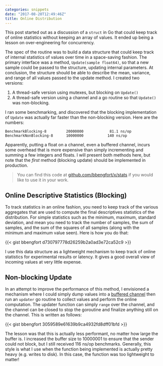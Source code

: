 ```yaml
---
categories: snippets
date: "2017-08-28T12:49:46Z"
title: Online Distribution
---
```


This post started out as a discussion of a `struct` in Go that could keep track of online statistics without keeping an array of values. It ended up being a lesson on over-engineering for concurrency.

The spec of the routine was to build a data structure that could keep track of internal statistics of values over time in a space-saving fashion. The primary interface was a method, `Update(sample float64)`, so that a new sample could be passed to the structure, updating internal parameters. At conclusion, the structure should be able to describe the mean, variance, and range of all values passed to the update method. I created two versions:

1. A thread-safe version using mutexes, but blocking on `Update()`
2. A thread-safe version using a channel and a go routine so that `Update()` was non-blocking.

I ran some benchmarking, and discovered that the blocking implementation of `Update` was actually far faster than the non-blocking version. Here are the numbers:

```
BenchmarkBlocking-8      	20000000            81.1 ns/op
BenchmarkNonBlocking-8   	10000000	       140 ns/op
```

Apparently, putting a float on a channel, even a buffered channel, incurs some overhead that is more expensive than simply incrementing and summing a few integers and floats. I will present both methods here, but note that the _first_ method (blocking update) should be implemented in production.

> You can find this code at [github.com/bbengfort/x/stats](https://godoc.org/github.com/bbengfort/x/stats) if you would like to use it in your work.

## Online Descriptive Statistics (Blocking)

To track statistics in an online fashion, you need to keep track of the various aggregates that are used to compute the final descriptives statistics of the distribution. For simple statistics such as the minimum, maximum, standard deviation, and mean you need to track the number of samples, the sum of samples, and the sum of the squares of all samples (along with the minimum and maximum value seen). Here is how you do that:

{{< gist bbengfort d730797778d26259b2a0ad3e72ca52c9 >}}

I use this data structure as a lightweight mechanism to keep track of online statistics for experimental results or latency. It gives a good overall view of incoming values at very little expense.

## Non-blocking Update

In an attempt to improve the performance of this method, I envisioned a mechanism where I could simply dump values into a [buffered channel](https://tour.golang.org/concurrency/3) then run an `updater` go routine to collect values and perform the online computation. The updater function can simply `range` over the channel, and the channel can be closed to stop the goroutine and finalize anything still on the channel. This is written as follows:

{{< gist bbengfort 3059589e61639b9ca4932fd8dff01bfd >}}

The lesson was that this is actually less performant, no matter how large the buffer is. I increased the buffer size to 10000001 to ensure that the sender could not block, but I still received 116 ns/op benchmarks. Generally, this style is what I use when the function being implemented is actually pretty heavy (e.g. writes to disk). In this case, the function was too lightweight to matter!
